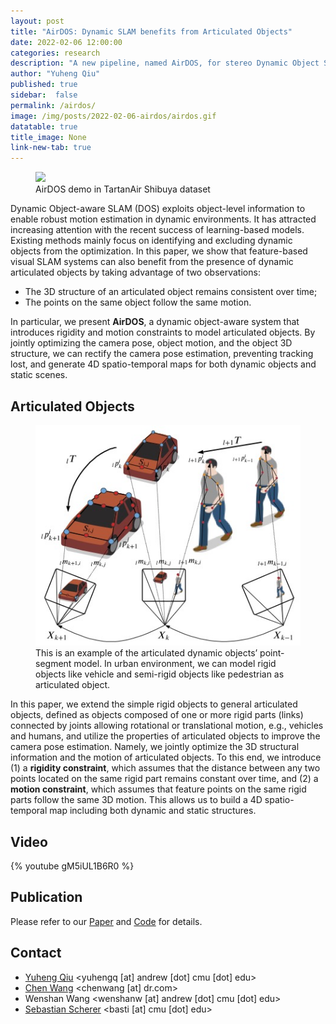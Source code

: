 ```yaml
---
layout: post
title: "AirDOS: Dynamic SLAM benefits from Articulated Objects"
date: 2022-02-06 12:00:00
categories: research
description: "A new pipeline, named AirDOS, for stereo Dynamic Object SLAM "
author: "Yuheng Qiu"
published: true
sidebar:  false
permalink: /airdos/
image: /img/posts/2022-02-06-airdos/airdos.gif
datatable: true
title_image: None
link-new-tab: true
---
```



<figure>
    <img src="/img/posts/2022-02-06-airdos/airdos.gif" />
    <figcaption>
        AirDOS demo in TartanAir Shibuya dataset
    </figcaption>
</figure>

 Dynamic Object-aware SLAM (DOS) exploits
object-level information to enable robust motion estimation in
dynamic environments. It has attracted increasing attention
with the recent success of learning-based models. Existing
methods mainly focus on identifying and excluding dynamic
objects from the optimization. In this paper, we show that
feature-based visual SLAM systems can also benefit from the
presence of dynamic articulated objects by taking advantage of
two observations: 
* The 3D structure of an articulated object
remains consistent over time; 
* The points on the same object
follow the same motion.

 In particular, we present **AirDOS**,
a dynamic object-aware system that introduces rigidity and
motion constraints to model articulated objects. By jointly
optimizing the camera pose, object motion, and the object 3D
structure, we can rectify the camera pose estimation, preventing
tracking lost, and generate 4D spatio-temporal maps for both
dynamic objects and static scenes. 

## Articulated Objects

<figure>
    <img src="/img/posts/2022-02-06-airdos/airticulated.jpg" />
    <figcaption>
        This is an example of the articulated dynamic objects’ point-segment model. In urban
environment, we can model rigid objects like vehicle and semi-rigid objects like pedestrian as articulated
object.
    </figcaption>
</figure>

In this paper, we extend the simple rigid objects to general articulated objects, defined as
objects composed of one or more rigid parts (links) connected by joints allowing rotational or
translational motion, e.g., vehicles and humans, and utilize the properties of
articulated objects to improve the camera pose estimation. Namely, we jointly optimize the
3D structural information and the motion of articulated objects. To this end, we introduce (1)
a **rigidity constraint**, which assumes that the distance between any two points located on the
same rigid part remains constant over time, and (2) a **motion constraint**, which assumes that
feature points on the same rigid parts follow the same 3D motion. This allows us to build a 4D
spatio-temporal map including both dynamic and static structures.

## Video

{% youtube gM5iUL1B6R0 %}

## Publication

Please refer to our [Paper](https://arxiv.org/abs/2109.09903) and [Code](https://github.com/haleqiu/AirDOS) for details.


## Contact

 - [Yuheng Qiu](http://theairlab.org/team/yuheng/) <yuhengq [at] andrew [dot] cmu [dot] edu>
- [Chen Wang](https://chenwang.site) <chenwang [at] dr.com>
- Wenshan Wang <wenshanw [at] andrew [dot] cmu [dot] edu>
 - [Sebastian Scherer](http://theairlab.org/team/sebastian/) <basti [at] cmu [dot] edu>
